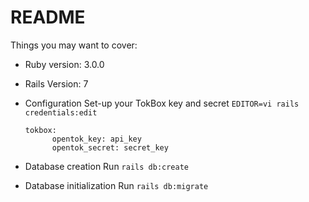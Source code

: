 # README

Things you may want to cover:

* Ruby version: 3.0.0
* Rails Version: 7

* Configuration
  Set-up your TokBox key and secret 
  ```EDITOR=vi rails credentials:edit```
  
  ```
  tokbox:
        opentok_key: api_key
        opentok_secret: secret_key
  ```
 
* Database creation
  Run
  ```rails db:create```
  
* Database initialization
  Run
  ```rails db:migrate```
